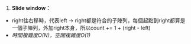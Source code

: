 1. **Slide window：**

- right往右移時，代表left -> right都是符合的子陣列，每個起點到right都算是一個子陣列，外加right本身，所以count += 1 + (right - left)
- *時間複雜度O(N)，空間複雜度O(1)*